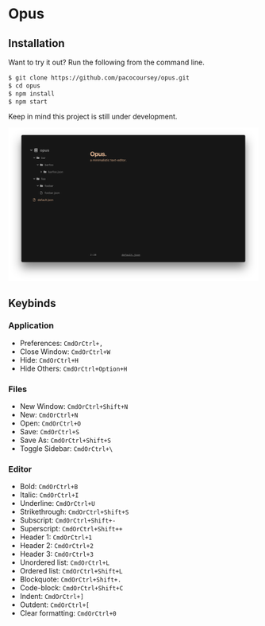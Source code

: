 # Opus

## Installation

Want to try it out? Run the following from the command line.

```
$ git clone https://github.com/pacocoursey/opus.git
$ cd opus
$ npm install
$ npm start
```

Keep in mind this project is still under development.

![Opus Screenshot](screenshot.png)

## Keybinds

### Application

- Preferences: `CmdOrCtrl+,`
- Close Window: `CmdOrCtrl+W`
- Hide: `CmdOrCtrl+H`
- Hide Others: `CmdOrCtrl+Option+H`

### Files

- New Window: `CmdOrCtrl+Shift+N`
- New: `CmdOrCtrl+N`
- Open: `CmdOrCtrl+O`
- Save: `CmdOrCtrl+S`
- Save As: `CmdOrCtrl+Shift+S`
- Toggle Sidebar: `CmdOrCtrl+\`

### Editor

- Bold: `CmdOrCtrl+B`
- Italic: `CmdOrCtrl+I`
- Underline: `CmdOrCtrl+U`
- Strikethrough: `CmdOrCtrl+Shift+S`
- Subscript: `CmdOrCtrl+Shift+-`
- Superscript: `CmdOrCtrl+Shift++`
- Header 1: `CmdOrCtrl+1`
- Header 2: `CmdOrCtrl+2`
- Header 3: `CmdOrCtrl+3`
- Unordered list: `CmdOrCtrl+L`
- Ordered list: `CmdOrCtrl+Shift+L`
- Blockquote: `CmdOrCtrl+Shift+.`
- Code-block: `CmdOrCtrl+Shift+C`
- Indent: `CmdOrCtrl+]`
- Outdent: `CmdOrCtrl+[`
- Clear formatting: `CmdOrCtrl+0`
